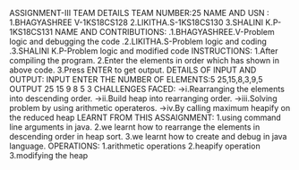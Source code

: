 ASSIGNMENT-III
TEAM DETAILS
TEAM NUMBER:25
NAME AND USN :
   1.BHAGYASHREE V-1KS18CS128
   2.LIKITHA.S-1KS18CS130
   3.SHALINI K.P-1KS18CS131
NAME AND CONTRIBUTIONS:
    .1.BHAGYASHREE.V-Problem logic and debugging the code
    .2.LIKITHA.S-Problem logic and coding
    .3.SHALINI K.P-Problem logic and modified code
INSTRUCTIONS:
    1.After compiling the program.
    2.Enter the elements in order which has shown in above code.
    3.Press ENTER to get output. 
 DETAILS OF INPUT AND OUTPUT:
        INPUT
        ENTER THE NUMBER OF ELEMENTS:5
        25,15,8,3,9,5
        OUTPUT
        25 15 9 8 5 3
 CHALLENGES FACED:
 ->i.Rearranging the elements into descending order.
 ->ii.Build heap into rearranging order.
 ->iii.Solving problem by using arithmetic operateros.
 ->iv.By calling maximum heapify on the reduced heap
 LEARNT FROM THIS ASSAIGNMENT:
    1.using command line arguments in java.
    2.we learnt how to rearrange the elements in descending order in heap sort.
    3.we learnt how to create and debug in java language.
   OPERATIONS:
   1.arithmetic operations
   2.heapify operation
   3.modifying the heap
  
      
        
        
